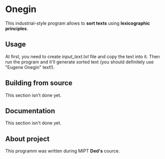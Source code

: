 # Onegin
This industrial-style program allows to **sort texts** using **lexicographic principles**.

## Usage
At first, you need to create *input_text.txt* file and copy the text into it. Then run the program and it'll generate sorted text (you should definitely use "Eugene Onegin" text!).

## Building from source
This section isn't done yet.

## Documentation
This section isn't done yet.

## About project
This programm was written during MIPT **Ded's** cource.
